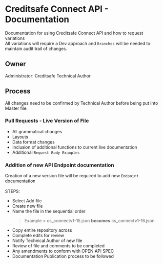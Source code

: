 # Creditsafe Connect API - Documentation
Documentation for using Creditsafe Connect API and how to request variations <br />
All variations will require a Dev approach and `Branches` will be needed to maintain audit trail of changes.

## Owner
Administrator: Creditsafe Technical Author 

## Process
All changes need to be confirmed by Technical Author before being put into Master file.
### Pull Requests - Live Version of File
- All grammatical changes 
- Layouts
- Data format changes
- Inclusion of additional functions to current live documentation
- Additional `Request Body Examples`


### Addition of new API Endpoint documentation 
Creation of a new version file will be required to add new `Endpoint` documentation <br />
<br />
STEPS:
- Select Add file
- Create new file 
- Name the file in the sequential order <br />
  > Example > cs_connectv1-15.json **becomes** cs_connectv1-16.json
- Copy entire repository across 
- Complete edits for review 
- Notify Technical Author of new file
- Review of file and comments to be completed
- Any amendments to conform with OPEN API SPEC 
- Documentation Publication process to be followed 

